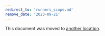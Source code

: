 ```yaml
---
redirect_to: 'runners_scope.md'
remove_date: '2023-09-21'
---
```


This document was moved to [another location](runners_scope.md).

<!-- This redirect file can be deleted after <YYYY-MM-DD>. -->
<!-- Redirects that point to other docs in the same project expire in three months. -->
<!-- Redirects that point to docs in a different project or site (for example, link is not relative and starts with `https:`) expire in one year. -->
<!-- Before deletion, see: https://docs.gitlab.com/ee/development/documentation/redirects.html -->
